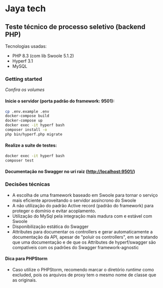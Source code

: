 # Jaya tech
## Teste técnico de processo seletivo (backend PHP)
Tecnologias usadas:

- PHP 8.3 (com lib Swoole 5.1.2)
- Hyperf 3.1
- MySQL

### Getting started
_Confira os volumes_ 

#### Inicie o servidor (porta padrão do framework: 9501):
```bash
cp .env.example .env
docker-compose build
docker-compose up
docker exec -it hyperf bash
composer install -o
php bin/hyperf.php migrate
```

#### Realize a suíte de testes:
```bash
docker exec -it hyperf bash
composer test
```
#### Documentação no Swagger no uri raiz ([http://localhost:9501/]())

### Decisões técnicas
- A escolha de uma framework baseado em Swoole para tornar o serviço mais eficiente aproveitando o servidor assíncrono do Swoole
- A não utilização do padrão Active record (padrão do framework) para proteger o domínio e evitar acoplamento.
- Utilização do MySql pela integração mais madura com e estável com Swoole
- Disponibilização estática do Swagger
- Attributes para documentar os controllers e gerar automaticamente a documentação da API, apesar de "poluir os controllers", em se tratando que uma documentação e de que os Attributes de hyperf/swagger são compatíveis com os padrões do Swagger framework-agnostic

#### Dica para PHPStorm
- Caso utilize o PHPStorm, recomendo marcar o diretório _runtime_ como excluded, pois os arquivos de proxy tem o mesmo nome de classe que as originais.